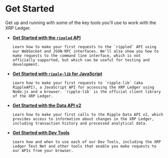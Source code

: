 # Get Started
Get up and running with some of the key tools you'll use to work with the XRP Ledger.

* **[Get Started with the `rippled` API](x)**

      Learn how to make your first requests to the `rippled` API using our WebSocket and JSON-RPC interfaces. We'll also show you how to make requests to the command line interface, which is not officially supported, but which can be useful for testing and development.

* **[Get Started with `ripple-lib` for JavaScript](x)**

      Learn how to make your first requests to `ripple-lib` (aka RippleAPI), a JavaScript API for accessing the XRP Ledger using Node.js and a browser. `ripple-lib` is the official client library of the XRP Ledger.
 <!--{# TODO: Need to refine this language -- but the point is that we need to disambiguate ripple-lib, RippleAPI, and rippled API. When you're new (and even if you just haven't used the material in a while) -- to understand the difference between these three very similarly named and related techs.  #}-->

* **[Get Started with the Data API v2](x)**

      Learn how to make your first calls to the Ripple Data API v2, which provides access to information about changes in the XRP Ledger, including transaction history and processed analytical data.
 <!--{# TODO: It would be great to more clearly define the use case for this API vs the rippled API. You could get some of the same info from either -- but what differentiates the Data API? When would I want to call this one vs rippled API? I know it has to do with transactional data and processed data -- but what is the common use case?  #}-->

* **[Get Started with Dev Tools](x)**

      Learn how and when to use each of our Dev Tools, including the XRP Ledger Test Net and other tools that enable you make requests to our APIs from your browser.
